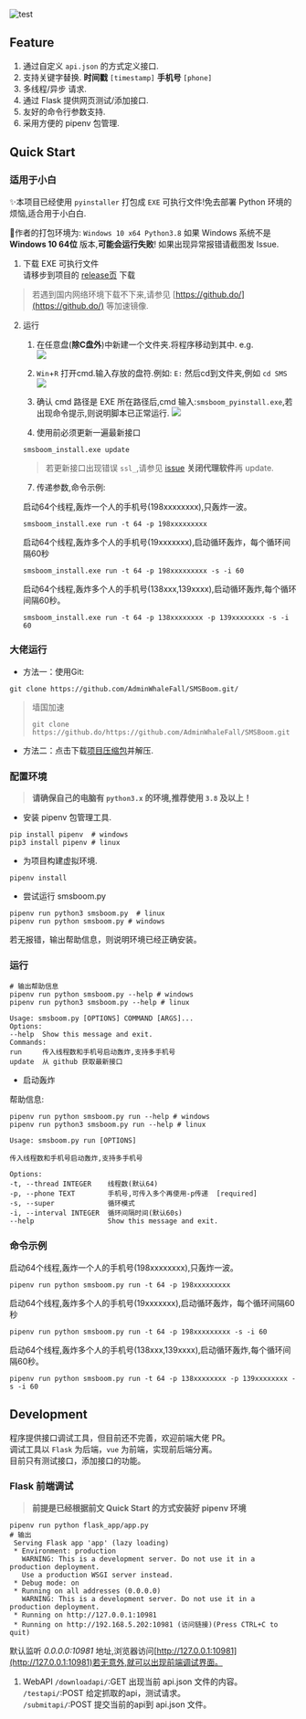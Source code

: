 ![test](img/test2.gif)

## Feature

1. 通过自定义 `api.json` 的方式定义接口.  
2. 支持关键字替换. **时间戳** `[timestamp]` **手机号** `[phone]`  
3. 多线程/异步 请求.  
4. 通过 Flask 提供网页测试/添加接口.  
5. 友好的命令行参数支持.  
6. 采用方便的 pipenv 包管理.  

## Quick Start

### 适用于小白

✨本项目已经使用 `pyinstaller` 打包成 `EXE` 可执行文件!免去部署 Python 环境的烦恼,适合用于小白白.  

🔨作者的打包环境为: `Windows 10 x64 Python3.8` 如果 Windows 系统不是 **Windows 10 64位** 版本,**可能会运行失败**! 如果出现异常报错请截图发 Issue.

1. 下载 EXE 可执行文件  
  请移步到项目的 [release页](https://github.com/AdminWhaleFall/SMSBoom/releases) 下载
  
  > 若遇到国内网络环境下载不下来,请参见 [https://github.do/](https://github.do/) 等加速镜像.
  
2. 运行  

   1. 在任意盘(**除C盘外**)中新建一个文件夹.将程序移动到其中. e.g.  
   ![](https://cdn.jsdelivr.net/gh/AdminWhaleFall/SMSBoom@master/img/e.g.1.png)
  
   2. `Win`+`R` 打开cmd.输入存放的盘符.例如: `E:` 然后cd到文件夹,例如 `cd SMS`
   ![](https://cdn.jsdelivr.net/gh/AdminWhaleFall/SMSBoom@master/img/cmd1.png)
   
   3. 确认 cmd 路径是 EXE 所在路径后,cmd 输入:`smsboom_pyinstall.exe`,若出现命令提示,则说明脚本已正常运行. 
   ![](https://cdn.jsdelivr.net/gh/AdminWhaleFall/SMSBoom@master/img/cmd2.png)

   5. 使用前必须更新一遍最新接口
    ```shell
    smsboom_install.exe update
    ```  
    > 若更新接口出现错误 `ssl_`,请参见 [issue](https://github.com/AdminWhaleFall/SMSBoom/issues/2) **关闭代理软件**再 update.

   7. 传递参数,命令示例:

    启动64个线程,轰炸一个人的手机号(198xxxxxxxx),只轰炸一波。
   ```shell
   smsboom_install.exe run -t 64 -p 198xxxxxxxxx
   ```

   启动64个线程,轰炸多个人的手机号(19xxxxxxx),启动循环轰炸，每个循环间隔60秒  

   ```shell
   smsboom_install.exe run -t 64 -p 198xxxxxxxxx -s -i 60
   ```

   启动64个线程,轰炸多个人的手机号(138xxx,139xxxx),启动循环轰炸,每个循环间隔60秒。  

   ```shell
   smsboom_install.exe run -t 64 -p 138xxxxxxxx -p 139xxxxxxxx -s -i 60
   ```


### 大佬运行 

- 方法一：使用Git:  

```shell
git clone https://github.com/AdminWhaleFall/SMSBoom.git/
```  

> 墙国加速
>  
> ```shell
> git clone https://github.do/https://github.com/AdminWhaleFall/SMSBoom.git
> ```  

- 方法二：点击下载[项目压缩包](https://github.com/AdminWhaleFall/SMSBoom/archive/refs/heads/master.zip)并解压.  

### 配置环境  

> **请确保自己的电脑有 `python3.x` 的环境,推荐使用 `3.8` 及以上！**  

- 安装 pipenv 包管理工具.  

```shell
pip install pipenv  # windows
pip3 install pipenv # linux
```

- 为项目构建虚拟环境.  

```shell
pipenv install
```

- 尝试运行 smsboom.py  

```shell
pipenv run python3 smsboom.py  # linux
pipenv run python smsboom.py # windows
```

若无报错，输出帮助信息，则说明环境已经正确安装。

### 运行  

```shell
# 输出帮助信息
pipenv run python smsboom.py --help # windows
pipenv run python3 smsboom.py --help # linux

Usage: smsboom.py [OPTIONS] COMMAND [ARGS]...    
Options:
--help  Show this message and exit.
Commands:
run     传入线程数和手机号启动轰炸,支持多手机号
update  从 github 获取最新接口
```

- 启动轰炸  

帮助信息:

```shell
pipenv run python smsboom.py run --help # windows
pipenv run python3 smsboom.py run --help # linux

Usage: smsboom.py run [OPTIONS]

传入线程数和手机号启动轰炸,支持多手机号

Options:
-t, --thread INTEGER    线程数(默认64)
-p, --phone TEXT        手机号,可传入多个再使用-p传递  [required]
-s, --super             循环模式
-i, --interval INTEGER  循环间隔时间(默认60s)
--help                  Show this message and exit.
```

### 命令示例  

启动64个线程,轰炸一个人的手机号(198xxxxxxxx),只轰炸一波。

```shell
pipenv run python smsboom.py run -t 64 -p 198xxxxxxxxx
```

启动64个线程,轰炸多个人的手机号(19xxxxxxx),启动循环轰炸，每个循环间隔60秒

```shell
pipenv run python smsboom.py run -t 64 -p 198xxxxxxxxx -s -i 60
```

启动64个线程,轰炸多个人的手机号(138xxx,139xxxx),启动循环轰炸,每个循环间隔60秒。

```shell
pipenv run python smsboom.py run -t 64 -p 138xxxxxxxx -p 139xxxxxxxx -s -i 60
```

## Development

程序提供接口调试工具，但目前还不完善，欢迎前端大佬 PR。  
调试工具以 `Flask` 为后端，`vue` 为前端，实现前后端分离。  
目前只有测试接口，添加接口的功能。

### Flask 前端调试

> **前提是已经根据前文 Quick Start 的方式安装好 pipenv 环境**

```shell
pipenv run python flask_app/app.py
# 输出
 Serving Flask app 'app' (lazy loading)
 * Environment: production
   WARNING: This is a development server. Do not use it in a production deployment.
   Use a production WSGI server instead.
 * Debug mode: on
 * Running on all addresses (0.0.0.0)
   WARNING: This is a development server. Do not use it in a production deployment.
 * Running on http://127.0.0.1:10981 
 * Running on http://192.168.5.202:10981 (访问链接)(Press CTRL+C to quit)
```

默认监听 *0.0.0.0:10981* 地址,浏览器访问[http://127.0.0.1:10981](http://127.0.0.1:10981)若无意外,就可以出现前端调试界面。

1. WebAPI
`/downloadapi/`:GET 出现当前 api.json 文件的内容。  
`/testapi/`:POST 给定抓取的api，测试请求。  
`/submitapi/`:POST 提交当前的api到 api.json 文件。  


